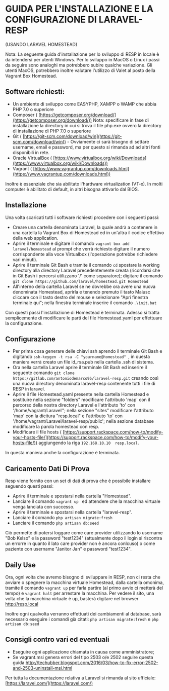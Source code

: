 ﻿# GUIDA PER L&#39;INSTALLAZIONE E LA CONFIGURAZIONE DI LARAVEL-RESP

(USANDO LARAVEL HOMESTEAD)

Nota: La seguente guida d'installazione per lo sviluppo di RESP in locale è da intendersi per utenti Windows. Per lo sviluppo in MacOS o Linux i passi da seguire sono analoghi ma potrebbero subire qualche variazione. Gli utenti MacOS, potrebbero inoltre valutare l'utilizzo di Valet al posto della Vagrant Box Homestead.


## Software richiesti:

- Un ambiente di sviluppo come EASYPHP, XAMPP o WAMP che abbia PHP 7.0 o superiore
- Composer ( [https://getcomposer.org/download/](https://getcomposer.org/download/)) Nota: specificare in fase di installazione la directory in cui si trova il file php.exe ovvero la directory di installazione di PHP 7.0 o superiore
- Git ( [https://git-scm.com/download/win](https://git-scm.com/download/win)) - Ovviamente ci sarà bisogno di settare username, email e password, ma per questo si rimanda ad ad altri fonti disponibili in rete.
- Oracle VirtualBox ( [https://www.virtualbox.org/wiki/Downloads](https://www.virtualbox.org/wiki/Downloads))
- Vagrant ( [https://www.vagrantup.com/downloads.html](https://www.vagrantup.com/downloads.html))

Inoltre è essenziale che sia abilitato l'hardware virtualization (VT-x). In molti computer è abilitato di default, in altri bisogna attivarlo dal BIOS.

## Installazione
Una volta scaricati tutti i software richiesti procedere con i seguenti passi:

- Creare una cartella denominata Laravel, la quale andrà a contenere in una cartella la Vagrant Box di Homestead ed in un&#39;altra il codice effettivo della web application.
- Aprire il terminale e digitare il comando ```vagrant box add laravel/homestead``` al prompt che verrà richiesto digitare il numero corrispondente alla voce Virtualbox (l&#39;operazione potrebbe richiedere vari minuti).
- Aprire il terminale Git Bash e tramite il comando ```cd``` spostare la working directory alla directory Laravel precedentemente creata (ricordarsi che in Git Bash i percorsi utilizzano &#39;/&#39; come separatore);  digitare il comando ```git clone https://github.com/laravel/homestead.git Homestead```
- All&#39;interno della cartella Laravel se ne dovrebbe ora avere una nuova denominata Homestead, aprirla e tenendo premuto il tasto Maiusc cliccare con il tasto destro del mouse e selezionare &quot;Apri finestra terminale qui&quot;; nella finestra terminale inserire il comando ```.\init.bat```

Con questi passi l&#39;installazione di Homestead è terminata. Adesso si tratta semplicemente di modificare le parti del file Homestead.yaml per effettuare la configurazione.

## Configurazione
- Per prima cosa generare delle chiavi ssh aprendo il terminale Git Bash e digitando ```ssh-keygen -t rsa -C "yourname@homestead" ```, in questa maniera verrà creato un file id\_rsa.pub nella cartella .ssh di sistema.
- Ora nella cartella Laravel aprire il terminale Git Bash ed inserire il seguente comando ```git clone https://gitlab.com/antoniodemarco95/laravel-resp.git``` creando così una nuova directory denominata laravel-resp contenente tutti i file di RESP in laravel.
- Aprire il file Homestead.yaml presente nella cartella Homestead e sostituire nella sezione &quot;folders&quot; modificare l&#39;attributo 'map' con il percorso della nostra directory Laravel e l'attributo 'to' con '/home/vagrant/Laravel''; nella sezione &quot;sites&quot; modificare  l&#39;attributo 'map' con la dicitura &quot;resp.local&quot; e l'attributo 'to' con '/home/vagrant/Laravel/laravel-resp/public'; nella sezione database modificare la parola homestead con resp.
- Modificare il file hosts ( [https://support.rackspace.com/how-to/modify-your-hosts-file/](https://support.rackspace.com/how-to/modify-your-hosts-file/)) aggiungendo la riga ```192.168.10.10  resp.local```.

In questa maniera anche la configurazione è terminata.

## Caricamento Dati Di Prova
Resp viene fornito con un set di dati di prova che è possibile installare seguendo questi passi:
- Aprire il terminale e spostarsi nella cartella "Homestead".
- Lanciare il comando ```vagrant up ``` ed attendere che la macchina virtuale venga lanciata con successo.
- Aprire il terminale e spostarsi nella cartella "laravel-resp".
- Lanciare il comando ```php artisan migrate:fresh```
- Lanciare il comando ```php artisan db:seed```

Ciò permette di potersi loggare come care provider utilizzando lo username "Bob Kelso" e la password "test1234" (attualmente dopo il login si riscontra un errorre in quanto il lato care provider non è ancora conlcuso) o come paziente con username "Janitor Jan" e password "test1234".

## Daily Use
Ora, ogni volta che avremo bisogno di sviluppare in RESP, non ci resta che avviare o spegnere la macchina virtuale Homestead, dalla cartella omonima, tramite il comando ```vagrant up``` per farla partire (al primo avvio ci metterà del tempo) e ```vagrant halt``` per arrestare la macchina. Per vedere il sito, una volta che la macchina virtuale è up, basterà digitare nel browser http://resp.local

Inoltre ogni qualvolta verranno effettuati dei cambiamenti al database, sarà necessario eseguire i comandi già citati:
```php artisan migrate:fresh``` e ```php artisan db:seed``` 

## Consigli contro vari ed eventuali
- Eseguire ogni applicazione chiamata in causa come amministratore;
- Se vagrant.msi genera errori del tipo 2503 o/e 2502 seguire questa guida http://techubber.blogspot.com/2016/03/how-to-fix-error-2502-and-2503-uninstall-msi.html


Per tutta la documentazione relativa a Laravel si rimanda al sito ufficiale: [https://laravel.com/](https://laravel.com/)
